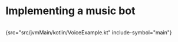 # Implementing a music bot

```kotlin

```
{src="src/jvmMain/kotlin/VoiceExample.kt" include-symbol="main"}
